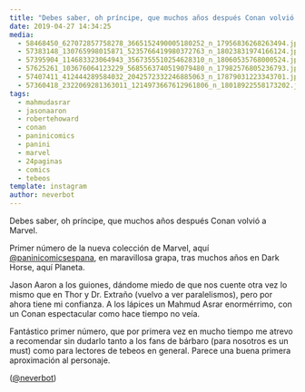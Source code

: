 ```yaml
---
title: "Debes saber, oh príncipe, que muchos años después Conan volvió a Marvel"
date: 2019-04-27 14:34:25
media: 
  - 58468450_627072857758278_3665152490005180252_n_17956836268263494.jpg
  - 57383148_130765998015871_5235766419980372763_n_18023831974166124.jpg
  - 57395904_114683323064943_3567355510254628310_n_18060535768000524.jpg
  - 57625261_103676064123229_5685563740519079480_n_17982576805236793.jpg
  - 57407411_412444289584032_2042572332246885063_n_17879031223343701.jpg
  - 57360418_2322069281363011_1214973667612961806_n_18018922558173202.jpg
tags: 
  - mahmudasrar
  - jasonaaron
  - robertehoward
  - conan
  - paninicomics
  - panini
  - marvel
  - 24paginas
  - comics
  - tebeos
template: instagram
author: neverbot
---
```


Debes saber, oh príncipe, que muchos años después Conan volvió a Marvel.

Primer número de la nueva colección de Marvel, aquí [@paninicomicsespana](https://instagram.com/paninicomicsespana), en maravillosa grapa, tras muchos años en Dark Horse, aquí Planeta.

Jason Aaron a los guiones, dándome miedo de que nos cuente otra vez lo mismo que en Thor y Dr. Extraño (vuelvo a ver paralelismos), pero por ahora tiene mi confianza. A los lápices un Mahmud Asrar enormérrimo, con un Conan espectacular como hace tiempo no veía.

Fantástico primer número, que por primera vez en mucho tiempo me atrevo a recomendar sin dudarlo tanto a los fans de bárbaro (para nosotros es un must) como para lectores de tebeos en general. Parece una buena primera aproximación al personaje.

([@neverbot](https://instagram.com/neverbot))
